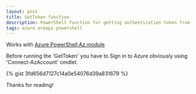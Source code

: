 ```yaml
---
layout: post
title: GetToken function
description: PowerShell function for getting authentication token from current session to Azure Resource Management.
tags: azure armapi powershell
---
```


Works with [Azure PowerShell Az module](https://docs.microsoft.com/en-us/powershell/azure/new-azureps-module-az?view=azps-4.4.0)

Before running the 'GetToken' you have to Sign in to Azure obviously using 'Connect-AzAccount' cmdlet.

{% gist 3fd656d7127c14a0e54076d39a831679 %}

Thanks for reading!